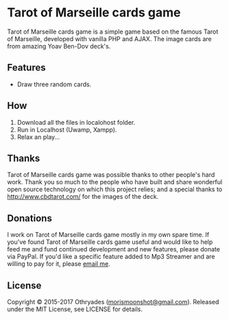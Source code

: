 # Tarot of Marseille cards game

Tarot of Marseille cards game is a simple game based on the famous Tarot of Marseille, developed with vanilla PHP and AJAX.
The image cards are from amazing Yoav Ben-Dov deck's.

## Features

* Draw three random cards. 


## How

1. Download all the files in localohost folder.
2. Run in Localhost (Uwamp, Xampp).
3. Relax an play...




## Thanks

Tarot of Marseille cards game was possible thanks to other people's hard work. Thank you so much to the people who have built and share wonderful open source technology on which this project relies; and a special thanks to http://www.cbdtarot.com/ for the images of the deck.

## Donations

I work on Tarot of Marseille cards game mostly in my own spare time. If you've found Tarot of Marseille cards game useful and would like to help feed me and fund continued development and new features, please donate via PayPal. If you'd like a specific feature added to Mp3 Streamer and are willing to pay for it, please [email me](mailto:morismoonshot@gmail.com).

## License

Copyright © 2015-2017 Othryades (morismoonshot@gmail.com). Released under the MIT License, see LICENSE for details.

